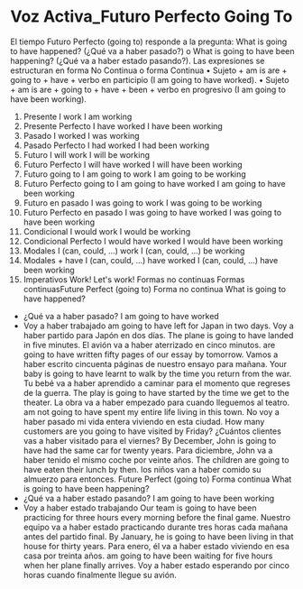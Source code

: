 # Voz Activa_Futuro Perfecto Going To

El tiempo Futuro Perfecto (going to) responde a la pregunta: What is going to have happened? (¿Qué va a haber pasado?) o What is going to have been happening? (¿Qué va a haber estado pasando?). Las expresiones se estructuran en forma
No Continua
o forma
Continua
• Sujeto + am is are +	going to + have + verbo en participio (I am going to have worked).
• Sujeto + am is are + going to + have + been + verbo en progresivo (I am going to have been working).
1. Presente
I work
I am working
2. Presente Perfecto
I have worked
I have been working
3. Pasado
I worked
I was working
4. Pasado Perfecto
I had worked
I had been working
5. Futuro
I will work
I will be working
6. Futuro Perfecto
I will have worked
I will have been working
7. Futuro    going to
I am going to work
I am going to be working
8. Futuro Perfecto    going to
I am going to have worked
I am going to have been working
9. Futuro    en pasado
I was going to work
I was going to be working
10. Futuro Perfecto    en pasado
I was going to have worked
I was going to have been working
11. Condicional
I would work
I would be working
12. Condicional Perfecto
I would have worked
I would have been working
13. Modales
I (can, could, ...) work
I (can, could, ...) be working
14. Modales + have
I (can, could, ...) have worked
I (can, could, ...) have been working
15. Imperativos
Work!
Let's work!
Formas no continuas
Formas continuasFuture Perfect (going to)    Forma no continua
What is going to have happened?
- ¿Qué va a haber pasado?
I am going to have worked
- Voy a haber trabajado
am going to have left
for Japan in two days.
Voy a haber partido para Japón en dos días.
The plane
is going to have landed
in five minutes.
El avión va a haber aterrizado en cinco minutos.
are going to have written
fifty pages of our essay by tomorrow.
Vamos a haber escrito cincuenta páginas de nuestro ensayo para mañana.
Your baby
is going to have learnt
to walk by the time you return from the war.
Tu bebé va a haber aprendido a caminar para el momento que regreses de la guerra.
The play
is going to have started
by the time we get to the theater.
La obra va a haber empezado para cuando lleguemos al teatro.
am not going to have spent
my entire life living in this town.
No voy a haber pasado mi vida entera viviendo en esta ciudad.
How many customers
are
you
going to have visited
by Friday?
¿Cuántos clientes vas a haber visitado para el viernes?
By December, John
is going to have had
the same car for twenty years.
Para diciembre, John va a haber tenido el mismo coche por veinte años.
The children
are going to have eaten
their lunch by then.
los niños van a haber comido su almuerzo para entonces.
Future Perfect (going to)    Forma continua
What is going to have been happening?
- ¿Qué va a haber estado pasando?
I am going to have been working
- Voy a haber estado trabajando
Our team
is going to have been practicing
for three hours every morning before the final game.
Nuestro equipo va a haber estado practicando durante tres horas cada mañana antes del partido final.
By January, he
is going to have been living
in that house for thirty years.
Para enero, él va a haber estado viviendo en esa casa por treinta años.
am going to have been waiting
for five hours when her plane finally arrives.
Voy a haber estado esperando por cinco horas cuando finalmente llegue su avión.